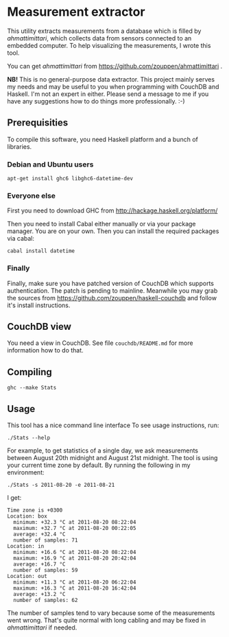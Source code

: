 # Measurement extractor

This utility extracts measurements from a database which is filled by
*ahmattimittari*, which collects data from sensors connected to an
embedded computer. To help visualizing the measurements, I wrote this
tool.

You can get *ahmattimittari* from https://github.com/zouppen/ahmattimittari .

**NB!** This is no general-purpose data extractor. This project mainly
serves my needs and may be useful to you when programming with CouchDB
and Haskell. I'm not an expert in either. Please send a message to me
if you have any suggestions how to do things more professionally. :-)

## Prerequisities

To compile this software, you need Haskell platform and a bunch of
libraries.

### Debian and Ubuntu users

    apt-get install ghc6 libghc6-datetime-dev

### Everyone else

First you need to download GHC from http://hackage.haskell.org/platform/

Then you need to install Cabal either manually or via your package
manager. You are on your own. Then you can install the required
packages via cabal:

    cabal install datetime

### Finally

Finally, make sure you have patched version of CouchDB which supports
authentication. The patch is pending to mainline. Meanwhile you may
grab the sources from https://github.com/zouppen/haskell-couchdb and
follow it's install instructions.

## CouchDB view

You need a view in CouchDB. See file `couchdb/README.md` for more
information how to do that.

## Compiling

    ghc --make Stats

## Usage

This tool has a nice command line interface To see usage instructions, run:

    ./Stats --help

For example, to get statistics of a single day, we ask measurements
between August 20th midnight and August 21st midnight. The tool is
using your current time zone by default. By running the following in my
environment:

    ./Stats -s 2011-08-20 -e 2011-08-21

I get:

    Time zone is +0300
    Location: box
      minimum: +32.3 °C at 2011-08-20 08:22:04
      maximum: +32.7 °C at 2011-08-20 00:22:05
      average: +32.4 °C
      number of samples: 71
    Location: in
      minimum: +16.6 °C at 2011-08-20 08:22:04
      maximum: +16.9 °C at 2011-08-20 20:42:04
      average: +16.7 °C
      number of samples: 59
    Location: out
      minimum: +11.3 °C at 2011-08-20 06:22:04
      maximum: +16.3 °C at 2011-08-20 16:42:04
      average: +13.2 °C
      number of samples: 62

The number of samples tend to vary because some of the measurements
went wrong. That's quite normal with long cabling and may be fixed in
*ahmattimittari* if needed.
